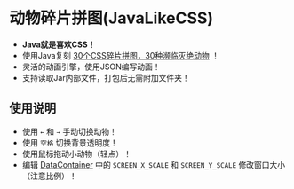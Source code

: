 # 动物碎片拼图(JavaLikeCSS)

* **Java就是喜欢CSS！**
* 使用Java复刻 [30个CSS碎片拼图，30种濒临灭绝动物](https://www.webhek.com/misc-res/species-in-pieces/#) ！
* 灵活的动画引擎，使用JSON编写动画！
* 支持读取Jar内部文件，打包后无需附加文件夹！

## 使用说明
* 使用 ```←``` 和 ```→``` 手动切换动物！
* 使用 ```空格``` 切换背景透明度！
* 使用鼠标拖动小动物（轻点）！
* 编辑 [DataContainer](https://github.com/NXY666/AnimalSpeciesInPieces/blob/master/src/org/ybw/nb/DataContainer.java) 中的 ```SCREEN_X_SCALE``` 和 ```SCREEN_Y_SCALE``` 修改窗口大小（注意比例）！
